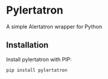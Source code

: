 
# Pylertatron

A simple Alertatron wrapper for Python
## Installation

Install pylertatron with PIP:

```
pip install pylertatron
```